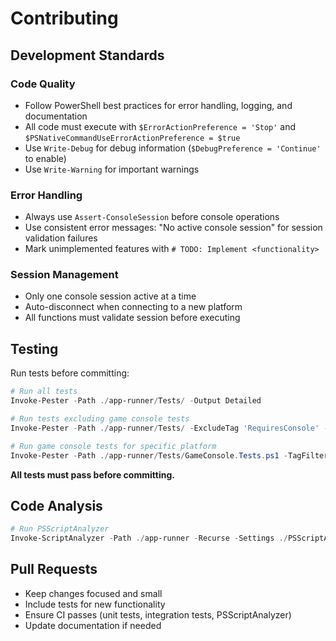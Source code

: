 # Contributing

## Development Standards

### Code Quality

- Follow PowerShell best practices for error handling, logging, and documentation
- All code must execute with `$ErrorActionPreference = 'Stop'` and `$PSNativeCommandUseErrorActionPreference = $true`
- Use `Write-Debug` for debug information (`$DebugPreference = 'Continue'` to enable)
- Use `Write-Warning` for important warnings

### Error Handling

- Always use `Assert-ConsoleSession` before console operations
- Use consistent error messages: "No active console session" for session validation failures
- Mark unimplemented features with `# TODO: Implement <functionality>`

### Session Management

- Only one console session active at a time
- Auto-disconnect when connecting to a new platform
- All functions must validate session before executing

## Testing

Run tests before committing:

```powershell
# Run all tests
Invoke-Pester -Path ./app-runner/Tests/ -Output Detailed

# Run tests excluding game console tests
Invoke-Pester -Path ./app-runner/Tests/ -ExcludeTag 'RequiresConsole' -Output Detailed

# Run game console tests for specific platform
Invoke-Pester -Path ./app-runner/Tests/GameConsole.Tests.ps1 -TagFilter 'Xbox' -Output Detailed
```

**All tests must pass before committing.**

## Code Analysis

```powershell
# Run PSScriptAnalyzer
Invoke-ScriptAnalyzer -Path ./app-runner -Recurse -Settings ./PSScriptAnalyzerSettings.psd1
```

## Pull Requests

- Keep changes focused and small
- Include tests for new functionality
- Ensure CI passes (unit tests, integration tests, PSScriptAnalyzer)
- Update documentation if needed
